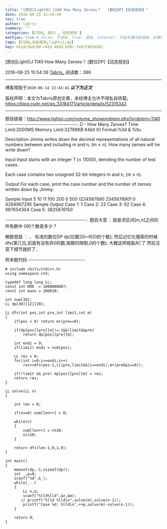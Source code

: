 ```yaml
---
title: "[原创]LightOJ 1140 How Many Zeroes？   [数位DP]【动态规划】"
date: 2016-08-25 15:54:39
toc: true
author: tabris
summary: ""
categories: [CSDN, 各OJ , 动态规划 ]
mathjax: true # false: 不渲染, true: 渲染, internal: 只在文章内部渲染，文章列表中不渲染
tags: [CSDN,动态规划,lightoj,dp]
key: key9c5bdcb0-c41d-4ddd-b58c-fe02f465d281
---
```


[原创]LightOJ 1140 How Many Zeroes？   [数位DP]【动态规划】

2016-08-25 15:54:39  [Tabris_](https://me.csdn.net/qq_33184171) 阅读数：386

---

博客爬取于`2020-06-14 22:43:41`
***以下为正文***

版权声明：本文为Tabris原创文章，未经博主允许不得私自转载。
https://blog.csdn.net/qq_33184171/article/details/52315342

<!-- more -->

---

题目链接：http://www.lightoj.com/volume_showproblem.php?problem=1140
------------------------------------.
D - How Many Zeroes?
Time Limit:2000MS     Memory Limit:32768KB     64bit IO Format:%lld & %llu

Description
Jimmy writes down the decimal representations of all natural numbers between and including m and n, (m ≤ n). How many zeroes will he write down?

Input
Input starts with an integer T (≤ 11000), denoting the number of test cases.

Each case contains two unsigned 32-bit integers m and n, (m ≤ n).

Output
For each case, print the case number and the number of zeroes written down by Jimmy.

Sample Input
5
10 11
100 200
0 500
1234567890 2345678901
0 4294967295
Sample Output
Case 1: 1
Case 2: 22
Case 3: 92
Case 4: 987654304
Case 5: 3825876150

-----------------------------------------.
题目大意 ：就是求区间[m,n]之间的所有数中 0的个数是多少 ?

解题思路 ： 、
	   标准的数位DP
	   dp[位数][0~9][0的个数];
		然后记忆化搜索的时候
		dfs(第几位,前面有没有非0的数,取数的限制,0的个数);
		大概这样就能AC了 然后注意下细节就好了..

附本题代码
----------------------------.
```
# include <bits/stdc++.h>
using namespace std;

typedef long long LL;
const int MOD  = 1000000007;
const int maxn = 200010;

int num[30];
LL dp[30][12][20];

LL dfs(int pos,int pre,int limit,int m)
{
    if(pos < 0) return m+(pre==0);

    if(dp[pos][pre][m]!=-1&&!limit&&pre)
        return dp[pos][pre][m];

    int endi = 9;
    if(limit) endi = num[pos];

    LL res = 0;
    for(int i=0;i<=endi;i++)
        res+=dfs(pos-1,i||pre,limit&&(i==endi),m+(pre&&i==0));

    if(!limit && pre) dp[pos][pre][m] = res;
    return res;
}

LL solve(LL n)
{
    
    int len = 0;

    if(n==0) num[len++] = 0;

    while(n)
    {
        num[len++] = n%10;
        n/=10;
    }

    return dfs(len-1,0,1,0);
}

int main()
{
	memset(dp,-1,sizeof(dp));
    int _,p=0;
    scanf("%d",&_);
    while(_--)
    {
        LL n,m;
        scanf("%lld%lld",&n,&m);
       // printf("%lld %lld\n",solve(m),solve(n-1));
        printf("Case %d: %lld\n",++p,solve(m)-solve(n-1));
    }

    return 0;
}
```
